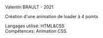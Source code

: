 Valentin BRAULT - 2021  
  
Création d'une animation de loader à 4 points  
  
  
Langages utilisé: HTML&CSS  
Compétences: Animation CSS.  

